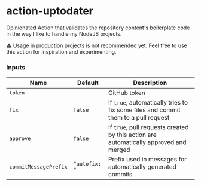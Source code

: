 # action-uptodater

Opinionated Action that validates the repository content's boilerplate code in the way I like to handle my NodeJS projects.

:warning: Usage in production projects is not recommended yet. Feel free to use this action for inspiration and experimenting.

### Inputs

Name|Default|Description
---|---|---
`token`||GitHub token
`fix`|`false`|If `true`, automatically tries to fix some files and commit them to a pull request
`approve`|`false`|If `true`, pull requests created by this action are automatically approved and merged
`commitMessagePrefix`|`"autofix: "`|Prefix used in messages for automatically generated commits
